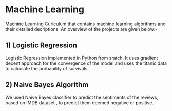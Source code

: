 # Machine Learning 
Machine Learning Curiculum that contains machine learning algorithms and their detailed decriptions. An overview of the projects are given below:-

## 1) Logistic Regression
Logistic Regression implemented in Python from sratch. It uses gradient decent approach for the convergence of the model and uses the titanic data to calculate the probability of survivals.

## 2) Naive Bayes Algorithm
We used Naive Bayes classifier to predict the sentiments of the reviews, based on IMDB dataset , to predict them deemed negative or positive.


